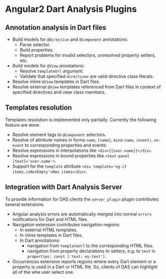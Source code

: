 # Angular2 Dart Analysis Plugins


## Annotation analysis in Dart files

* Build models for `@Directive` and `@Component` annotations:
    * Parse selector.
    * Build properties.
    * Report problems for invalid selectors, unresolved property setters, etc.
* Build models for `@View` annotations:
    * Resolve `templateUrl` argument.
    * Validate that specified `directives` are valid directive class literals.
* Resolve inline `@View` templates in Dart files.
* Resolve external `@View` templates referenced from Dart files in context of specified directives and view class members.


## Templates resolution

  Templates resolution is implemented only partially.
  Currently the following feature are done.

* Resolve element tags to `@Component` selectors.
* Resolve of attribute names in forms `name`, `[name]`, `bind-name`, `(event)`, `on-event` to corresponding properties and events.
* Resolve expressions in interpolations like `<div>{{user.name}}</div>`.
* Resolve expressions in bound properties like `<text-panel [text]='user.name'>`.
* Support for the `template` attribute `<div template='ng-if items.isNotEmpty'>Has items</div>`.


## Integration with Dart Analysis Server

  To provide information for DAS clients the `server_plugin` plugin contributes several extensions.

* Angular analysis errors are automatically merged into normal `errors` notifications for Dart and HTML files.
* Navigation extension contributes navigation regions:
    * In external HTML templates.
    * In inline templates in Dart files.
    * In Dart annotations:
        * navigation from `templateUrl` to the corresponding HTML files.
        * navigation from property declarations to setters, e.g. to `text` in `properties: const ['text: my-text']`.
* Occurrences extension reports regions where every Dart element or a property is used in a Dart or HTML file. So, clients of DAS can highlight all of the whe user select one.

